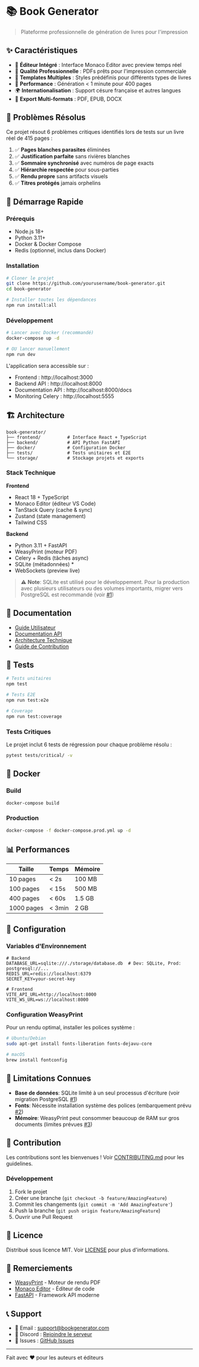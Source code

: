 # 📚 Book Generator

> Plateforme professionnelle de génération de livres pour l'impression

## ✨ Caractéristiques

- 📝 **Éditeur Intégré** : Interface Monaco Editor avec preview temps réel
- 📖 **Qualité Professionnelle** : PDFs prêts pour l'impression commerciale
- 🎨 **Templates Multiples** : Styles prédéfinis pour différents types de livres
- 🚀 **Performance** : Génération < 1 minute pour 400 pages
- 🌍 **Internationalisation** : Support césure française et autres langues
- 🔄 **Export Multi-formats** : PDF, EPUB, DOCX

## 🎯 Problèmes Résolus

Ce projet résout 6 problèmes critiques identifiés lors de tests sur un livre réel de 415 pages :

1. ✅ **Pages blanches parasites** éliminées
2. ✅ **Justification parfaite** sans rivières blanches
3. ✅ **Sommaire synchronisé** avec numéros de page exacts
4. ✅ **Hiérarchie respectée** pour sous-parties
5. ✅ **Rendu propre** sans artifacts visuels
6. ✅ **Titres protégés** jamais orphelins

## 🚀 Démarrage Rapide

### Prérequis

- Node.js 18+
- Python 3.11+
- Docker & Docker Compose
- Redis (optionnel, inclus dans Docker)

### Installation

```bash
# Cloner le projet
git clone https://github.com/yourusername/book-generator.git
cd book-generator

# Installer toutes les dépendances
npm run install:all
```

### Développement

```bash
# Lancer avec Docker (recommandé)
docker-compose up -d

# OU lancer manuellement
npm run dev
```

L'application sera accessible sur :
- Frontend : http://localhost:3000
- Backend API : http://localhost:8000
- Documentation API : http://localhost:8000/docs
- Monitoring Celery : http://localhost:5555

## 🏗️ Architecture

```
book-generator/
├── frontend/          # Interface React + TypeScript
├── backend/           # API Python FastAPI
├── docker/            # Configuration Docker
├── tests/             # Tests unitaires et E2E
└── storage/           # Stockage projets et exports
```

### Stack Technique

**Frontend**
- React 18 + TypeScript
- Monaco Editor (éditeur VS Code)
- TanStack Query (cache & sync)
- Zustand (state management)
- Tailwind CSS

**Backend**
- Python 3.11 + FastAPI
- WeasyPrint (moteur PDF)
- Celery + Redis (tâches async)
- SQLite (métadonnées) *
- WebSockets (preview live)

> ⚠️ **Note**: SQLite est utilisé pour le développement. Pour la production avec plusieurs utilisateurs ou des volumes importants, migrer vers PostgreSQL est recommandé (voir [#1](https://github.com/yourusername/book-generator/issues/1))

## 📖 Documentation

- [Guide Utilisateur](docs/user-guide.md)
- [Documentation API](http://localhost:8000/docs)
- [Architecture Technique](docs/architecture.md)
- [Guide de Contribution](CONTRIBUTING.md)

## 🧪 Tests

```bash
# Tests unitaires
npm test

# Tests E2E
npm run test:e2e

# Coverage
npm run test:coverage
```

### Tests Critiques

Le projet inclut 6 tests de régression pour chaque problème résolu :

```bash
pytest tests/critical/ -v
```

## 🐳 Docker

### Build

```bash
docker-compose build
```

### Production

```bash
docker-compose -f docker-compose.prod.yml up -d
```

## 📊 Performances

| Taille | Temps | Mémoire |
|--------|-------|---------|
| 10 pages | < 2s | 100 MB |
| 100 pages | < 15s | 500 MB |
| 400 pages | < 60s | 1.5 GB |
| 1000 pages | < 3min | 2 GB |

## 🔧 Configuration

### Variables d'Environnement

```env
# Backend
DATABASE_URL=sqlite:///./storage/database.db  # Dev: SQLite, Prod: postgresql://...
REDIS_URL=redis://localhost:6379
SECRET_KEY=your-secret-key

# Frontend
VITE_API_URL=http://localhost:8000
VITE_WS_URL=ws://localhost:8000
```

### Configuration WeasyPrint

Pour un rendu optimal, installer les polices système :

```bash
# Ubuntu/Debian
sudo apt-get install fonts-liberation fonts-dejavu-core

# macOS
brew install fontconfig
```

## 🚧 Limitations Connues

- **Base de données**: SQLite limité à un seul processus d'écriture (voir migration PostgreSQL [#1](https://github.com/yourusername/book-generator/issues/1))
- **Fonts**: Nécessite installation système des polices (embarquement prévu [#2](https://github.com/yourusername/book-generator/issues/2))
- **Mémoire**: WeasyPrint peut consommer beaucoup de RAM sur gros documents (limites prévues [#3](https://github.com/yourusername/book-generator/issues/3))

## 🤝 Contribution

Les contributions sont les bienvenues ! Voir [CONTRIBUTING.md](CONTRIBUTING.md) pour les guidelines.

### Développement

1. Fork le projet
2. Créer une branche (`git checkout -b feature/AmazingFeature`)
3. Commit les changements (`git commit -m 'Add AmazingFeature'`)
4. Push la branche (`git push origin feature/AmazingFeature`)
5. Ouvrir une Pull Request

## 📝 Licence

Distribué sous licence MIT. Voir [LICENSE](LICENSE) pour plus d'informations.

## 🙏 Remerciements

- [WeasyPrint](https://weasyprint.org/) - Moteur de rendu PDF
- [Monaco Editor](https://microsoft.github.io/monaco-editor/) - Éditeur de code
- [FastAPI](https://fastapi.tiangolo.com/) - Framework API moderne

## 📞 Support

- 📧 Email : support@bookgenerator.com
- 💬 Discord : [Rejoindre le serveur](https://discord.gg/bookgen)
- 🐛 Issues : [GitHub Issues](https://github.com/yourusername/book-generator/issues)

---

Fait avec ❤️ pour les auteurs et éditeurs
